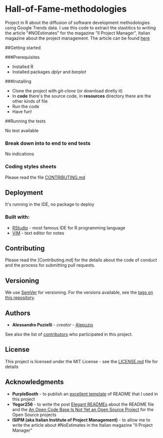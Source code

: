 # Hall-of-Fame-methodologies
Project in R about the diffusion of software development methodologies using Google Trends data.
I use this code to extract the stastitics to writing the article "#NOEstimates" for the magazine "Il Project Manager", Italian magazine about the project management.
The article can be found [here](https://www.francoangeli.it/riviste/SchedaRivista.aspx?IDArticolo=64820&Tipo=Articolo%20PDF&idRivista=162)


##Getting started

###Prerequisites

- Installed R
- Installed packages _dplyr_ and _barplot_

###Installing

- Clone the project with _git-clone_ (or download diretly it)
- In **code** there's the source code, in **resources** directory there are the other kinds of file
- Run the code
- Have fun!


##Running the tests

No test available

### Break down into to end to end tests

No indications

### Coding styles sheets

Please read the file [CONTRIBUTING.md](http://github.com/alepuzio/Hall-of-Fame-methodologies/CONTRIBUTING.md)

## Deployment

It's running in the IDE, no package to deploy

### Built with:

* [RStudio](http://www.rstudio.com) - most famous IDE for R programming language
* [ViM](http://www.vim.org) - text editor for notes

## Contributing

Please read the [Contributing.md] for the details about the code of conduct and the process for submitting pull requests.

## Versioning

We use [SemVer](http://semver.org/) for versioning. For the versions available, see the [tags on this repository](https://github.com/your/project/tags). 

## Authors

* **Alessandro Puzielli** - *creator* - [Alepuzio](https://github.com/alepuzio)

See also the list of [contributors](https://github.com/alepuzio/Hall-of-Fame-methodologies/contributors) who participated in this project.

## License

This project is licensed under the MIT License - see the [LICENSE.md](LICENSE.md) file for details

## Acknowledgments

* **PurpleBooth** - to publish an [excellent template](https://gist.github.com/PurpleBooth/109311bb0361f32d87a2) of README that I used in this project 
* **Yegor256** - to write the post [Elegant READMEs](https://www.yegor256.com/2019/04/23/elegant-readme.html) about the README file and the [An Open Code Base Is Not Yet an Open Source Project](https://www.yegor256.com/2018/05/08/open-source-attributes.html) for the Open Source projects
* **ISIPM (aka Italian Institute of Project Management)** - to allow me to write the article about #NoEstimates in the Italian magazine "Il Project Manager" 

